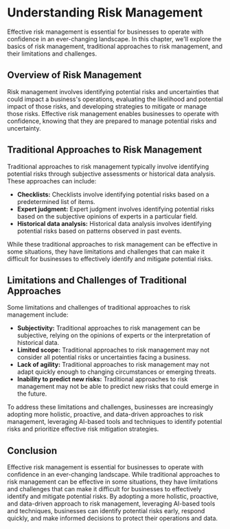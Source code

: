 Understanding Risk Management
======================================

Effective risk management is essential for businesses to operate with confidence in an ever-changing landscape. In this chapter, we'll explore the basics of risk management, traditional approaches to risk management, and their limitations and challenges.

Overview of Risk Management
---------------------------

Risk management involves identifying potential risks and uncertainties that could impact a business's operations, evaluating the likelihood and potential impact of those risks, and developing strategies to mitigate or manage those risks. Effective risk management enables businesses to operate with confidence, knowing that they are prepared to manage potential risks and uncertainty.

Traditional Approaches to Risk Management
-----------------------------------------

Traditional approaches to risk management typically involve identifying potential risks through subjective assessments or historical data analysis. These approaches can include:

* **Checklists:** Checklists involve identifying potential risks based on a predetermined list of items.
* **Expert judgment:** Expert judgment involves identifying potential risks based on the subjective opinions of experts in a particular field.
* **Historical data analysis:** Historical data analysis involves identifying potential risks based on patterns observed in past events.

While these traditional approaches to risk management can be effective in some situations, they have limitations and challenges that can make it difficult for businesses to effectively identify and mitigate potential risks.

Limitations and Challenges of Traditional Approaches
----------------------------------------------------

Some limitations and challenges of traditional approaches to risk management include:

* **Subjectivity:** Traditional approaches to risk management can be subjective, relying on the opinions of experts or the interpretation of historical data.
* **Limited scope:** Traditional approaches to risk management may not consider all potential risks or uncertainties facing a business.
* **Lack of agility:** Traditional approaches to risk management may not adapt quickly enough to changing circumstances or emerging threats.
* **Inability to predict new risks:** Traditional approaches to risk management may not be able to predict new risks that could emerge in the future.

To address these limitations and challenges, businesses are increasingly adopting more holistic, proactive, and data-driven approaches to risk management, leveraging AI-based tools and techniques to identify potential risks and prioritize effective risk mitigation strategies.

Conclusion
----------

Effective risk management is essential for businesses to operate with confidence in an ever-changing landscape. While traditional approaches to risk management can be effective in some situations, they have limitations and challenges that can make it difficult for businesses to effectively identify and mitigate potential risks. By adopting a more holistic, proactive, and data-driven approach to risk management, leveraging AI-based tools and techniques, businesses can identify potential risks early, respond quickly, and make informed decisions to protect their operations and data.


